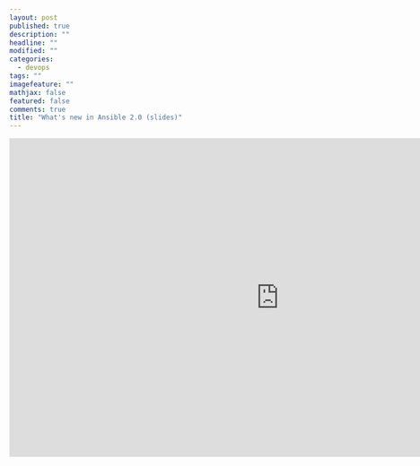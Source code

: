 ```yaml
---
layout: post
published: true
description: ""
headline: ""
modified: ""
categories: 
  - devops
tags: ""
imagefeature: ""
mathjax: false
featured: false
comments: true
title: "What's new in Ansible 2.0 (slides)"
---
```



<iframe src="https://docs.google.com/presentation/d/1OxQhdjOA_hveev6agrxZ4tT0hhCbCI1QGY3D9ecxdz8/embed?start=false&loop=false&delayms=60000" frameborder="0" width="960" height="569" allowfullscreen="true" mozallowfullscreen="true" webkitallowfullscreen="true"></iframe>